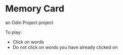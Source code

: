 # Memory Card

an Odin Project project

To play:

- Click on words
- Do not click on words you have already clicked on
